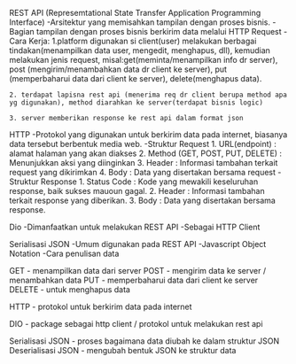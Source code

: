 REST API (Represemtational State Transfer Application Programming Interface)
-Arsitektur yang memisahkan tampilan dengan proses bisnis.
-Bagian tampilan dengan proses bisnis berkirim data melalui HTTP Request
-Cara Kerja:
	1.platform digunakan si client(user) melakukan berbagai tindakan(menampilkan data user, mengedit, menghapus, dll), kemudian melakukan jenis request, misal:get(meminta/menampilkan info dr server),
	  post (mengirim/menambahkan data dr client ke server), put (memperbaharui data dari client ke server), delete(menghapus data).

	2. terdapat lapisna rest api (menerima req dr client berupa method apa yg digunakan), method diarahkan ke server(terdapat bisnis logic)

	3. server memberikan response ke rest api dalam format json




HTTP
-Protokol yang digunakan untuk berkirim data pada internet, biasanya data tersebut berbentuk media web.
-Struktur Request
	1. URL(endpoint) : alamat halaman yang akan diakses
	2. Method (GET, POST, PUT, DELETE) : Menunjukkan aksi yang diinginkan
	3. Header : Informasi tambahan terkait request yang dikirimkan
	4. Body : Data yang disertakan bersama request
-Struktur Response
	1. Status Code : Kode yang mewakili keseluruhan response, baik sukses mauoun gagal.
	2. Header : Informasi tambahan terkait response yang diberikan.
	3. Body : Data yang disertakan bersama response.

Dio
-Dimanfaatkan untuk melakukan REST API
-Sebagai HTTP Client

Serialisasi JSON
-Umum digunakan pada REST API
-Javascript Object Notation
-Cara penulisan data

GET - menampilkan data dari server
POST - mengirim data ke server / menambahkan data
PUT - memperbaharui data dari client ke server
DELETE - untuk menghapus data 

HTTP - protokol untuk berkirim data pada internet

DIO - package sebagai http client / protokol untuk melakukan rest api

Serialisasi JSON - proses bagaimana data diubah ke dalam struktur JSON
Deserialisasi JSON - mengubah bentuk JSON ke struktur data



